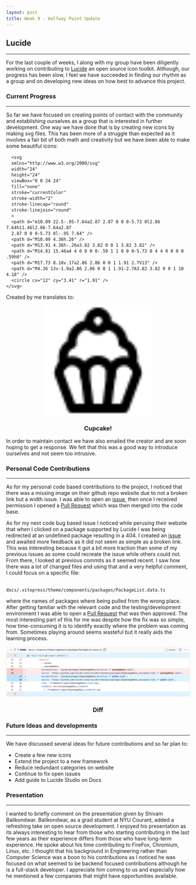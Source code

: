 ```yaml
---
layout: post
title: Week 9 - Halfway Point Update
---
```



## Lucide
------

For the last couple of weeks, I along with my group have been diligently working on contributing to [Lucide](https://github.com/briz123/lucide) an open source icon toolkit. Although, our progress has been slow, I feel we have succeeded in finding our rhythm as a group and on developing new ideas on how best to advance this project.

<!--more-->

### Current Progress
------

So far we have focused on creating points of contact with the community and establishing ourselves as a group that is interested in further development. One way we have done that is by creating new icons by making svg files. This has been more of a struggle than expected as it involves a fair bit of both math and creativity but we have been able to make some beautiful icons:

```
  <svg
  xmlns="http://www.w3.org/2000/svg"
  width="24"
  height="24"
  viewBox="0 0 24 24"
  fill="none"
  stroke="currentColor"
  stroke-width="2"
  stroke-linecap="round"
  stroke-linejoin="round"
  >
  <path d="m10.09 22.5-.95-7.64a2.87 2.87 0 0 0-5.73 0l2.86 7.64h11.46l2.86-7.64a2.87 
  2.87 0 0 0-5.73 0l-.95 7.64" />
  <path d="M10.09 4.36h.26" />
  <path d="M13.91 4.36h-.26a3.82 3.82 0 0 1 3.82 3.82" />
  <path d="M14.81 15.46a4 4 0 0 0 0-.59 1 1 0 0 0-5.72 0 4 4 0 0 0 0 .59h0" />
  <path d="M17.73 8.18v.17a2.86 2.86 0 0 1 1.91 2.7V13" />
  <path d="M4.36 13v-1.9a2.86 2.86 0 0 1 1.91-2.7A3.82 3.82 0 0 1 10 4.18" />
  <circle cx="12" cy="3.41" r="1.91" />
</svg>
```

Created by me translates to:
<p align="center">
    <img src="../images/cupcake.svg" width="300px">
</p>
<h3 align="center">Cupcake!</h3>

In order to maintain contact we have also emailed the creator and are soon hoping to get a response. We felt that this was a good way to introduce ourselves and not seem too intrusive.

### Personal Code Contributions
------
As for my personal code based contributions to the project, I noticed that there was a missing image on their github repo website due to not a broken link but a width issue. I was able to open an [issue](https://github.com/lucide-icons/lucide/issues/2887), then once I received permission I opened a [Pull Request](https://github.com/lucide-icons/lucide/pull/2889) which was then merged into the code base. 

As for my next code bug based issue I noticed while perusing their website that when I clicked on a package supported by Lucide I was being redirected at an undefined package resulting in a 404. I created an [issue](https://github.com/lucide-icons/lucide/issues/2980) and awaited more feedback as it did not seem as simple as a broken link. This was interesting because it got a bit more traction than some of my previous issues as some could recreate the issue while others could not. From there, I looked at previous commits as it seemed recent. I saw how there was a lot of changed files and using that and a very helpful comment, I could focus on a specific file:

                    docs/.vitepress/theme/components/packages/PackageList.data.ts

 where the names of packages where being pulled from the wrong place. After getting familiar with the relevant code and the testing/development environment I was able to open a [Pull Request](https://github.com/lucide-icons/lucide/pull/2983) that was then approved. The most interesting part of this for me was despite how the fix was so simple, how time-consuming it is to identify exactly where the problem was coming from. Sometimes playing around seems wasteful but it really aids the learning process.

<p align="center">
    <img src="../images/ScreenshotDiff.png" width="800px">
</p>
<h3 align="center">Diff</h3>

### Future Ideas and developments
------
We have discussed several ideas for future contributions and so far plan to:

- Create a few new icons
- Extend the project to a new framework
- Reduce redundant categories on website
- Continue to fix open issues
- Add guide to Lucide Studio on Docs

### Presentation 
------
I wanted to briefly comment on the presentation given by Shivam Balikondwar. Balikondwar, as a grad student at NYU Courant, added a refreshing take on open source development. I enjoyed his presentation as its always interesting to hear from those who starting contributing in the last few years as their experience differs from those who have long-term experience. He spoke about his time contributing to FireFox, Chromium, Linux, etc. I thought that his background in Engineering rather than Computer Science was a boon to his contributions as I noticed he was focused on what seemed to be backend focused contributions although he is a full-stack developer. I appreciate him coming to us and especially how he mentioned a few companies that might have opportunities available.